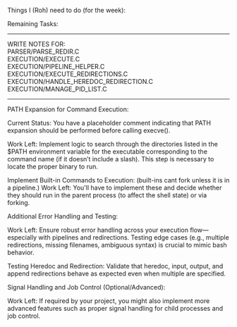 Things I (Roh) need to do (for the week):

Remaining Tasks:

************************************************
WRITE NOTES FOR: \
      PARSER/PARSE_REDIR.C \
      EXECUTION/EXECUTE.C \
      EXECUTION/PIPELINE_HELPER.C \
      EXECUTION/EXECUTE_REDIRECTIONS.C \
      EXECUTION/HANDLE_HEREDOC_REDIRECTION.C \
      EXECUTION/MANAGE_PID_LIST.C
************************************************ 

PATH Expansion for Command Execution:

Current Status: You have a placeholder comment indicating that PATH expansion should be performed before calling execve().

Work Left: Implement logic to search through the directories listed in the $PATH environment variable for the executable corresponding to the command name (if it doesn’t include a slash). This step is necessary to locate the proper binary to run.


Implement Built-in Commands to Execution:
(built-ins cant fork unless it is in a pipeline.)
Work Left: You'll have to implement these and decide whether they should run in the parent process (to affect the shell state) or via forking.


Additional Error Handling and Testing:

Work Left: Ensure robust error handling across your execution flow—especially with pipelines and redirections. Testing edge cases (e.g., multiple redirections, missing filenames, ambiguous syntax) is crucial to mimic bash behavior.

Testing Heredoc and Redirection:
Validate that heredoc, input, output, and append redirections behave as expected even when multiple are specified.

Signal Handling and Job Control (Optional/Advanced):

Work Left: If required by your project, you might also implement more advanced features such as proper signal handling for child processes and job control.

